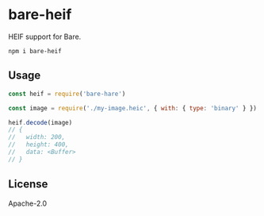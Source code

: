 # bare-heif

HEIF support for Bare.

```
npm i bare-heif
```

## Usage

```js
const heif = require('bare-hare')

const image = require('./my-image.heic', { with: { type: 'binary' } })

heif.decode(image)
// {
//   width: 200,
//   height: 400,
//   data: <Buffer>
// }
```

## License

Apache-2.0

